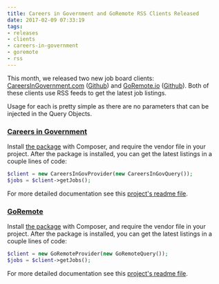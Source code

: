 ```yaml
---
title: Careers in Government and GoRemote RSS Clients Released
date: 2017-02-09 07:33:19
tags: 
- releases 
- clients
- careers-in-government
- goremote
- rss
---
```


This month, we released two new job board clients: [CareersInGovernment.com](https://careersingovernment.com/) ([Github](https://github.com/jobapis/jobs-careersingov)) and [GoRemote.io](https://goremote.io/) ([Github](https://github.com/jobapis/jobs-goremote)). Both of these clients use RSS feeds to get the latest job listings.

Usage for each is pretty simple as there are no parameters that can be injected in the Query Objects.

### [Careers in Government](https://github.com/jobapis/jobs-careersingov)

Install [the package](https://packagist.org/packages/jobapis/jobs-careersingov) with Composer, and require the vendor file in your project. After the package is installed, you can get the latest listings in a couple lines of code:

```php
$client = new CareersInGovProvider(new CareersInGovQuery());
$jobs = $client->getJobs();
```

For more detailed documentation see this [project's readme file](https://github.com/jobapis/jobs-careersingov/blob/master/README.md).

### [GoRemote](https://github.com/jobapis/jobs-goremote)

Install [the package](https://packagist.org/packages/jobapis/jobs-goremote) with Composer, and require the vendor file in your project. After the package is installed, you can get the latest listings in a couple lines of code:

```php
$client = new GoRemoteProvider(new GoRemoteQuery());
$jobs = $client->getJobs();
```

For more detailed documentation see this [project's readme file](https://github.com/jobapis/jobs-goremote/blob/master/README.md).
